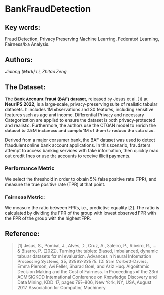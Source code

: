 # BankFraudDetection

## Key words:
Fraud Detection, Privacy Preserving Machine Learning, Federated Learning, Fairness/bia Analysis.

## Authors:
*Jialong (Mark) Li, Zhitao Zeng*

## The Dataset:
The **Bank Account Fraud (BAF) dataset**, released by Jesus et al. [1] at **NeurIPS 2022**, is a large-scale, privacy-preserving suite of realistic tabular datasets. It includes 1M observations and 30 features, including sensitive features such as age and income. Differential Privacy and necessary Categorization are applied to ensure the dataset is both privacy-protected and realistic. Furthermore, the authors use the CTGAN model to enrich the dataset to 2.5M instances and sample 1M of them to reduce the data size.

Derived from a major consumer bank, the BAF dataset was used to detect fraudulent online bank account applications. In this scenario, fraudsters attempt to access banking services with fake information, then quickly max out credit lines or use the accounts to receive illicit payments.

### Performance Metric:
We select the threshold in order to obtain 5% false positive rate (FPR), and measure the true positive rate (TPR) at that point.
### Fairness Metric:
We measure the ratio between FPRs, i.e., predictive equality [2]. The ratio is calculated by dividing the FPR of the group with lowest observed FPR with the FPR of the group with the highest FPR.

## Reference:
> [1] Jesus, S., Pombal, J., Alves, D., Cruz, A., Saleiro, P., Ribeiro, R., ... & Bizarro, P. (2022). Turning the tables: Biased, imbalanced, dynamic tabular datasets for ml evaluation. Advances in Neural Information Processing Systems, 35, 33563-33575.
> [2] Sam Corbett-Davies, Emma Pierson, Avi Feller, Sharad Goel, and Aziz Huq. Algorithmic Decision Making and the Cost of Fairness. In Proceedings of the 23rd ACM SIGKDD International Conference on Knowledge Discovery and Data Mining, KDD ’17, pages 797–806, New York, NY, USA, August 2017. Association for Computing Machinery
